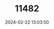 ---
title: "11482"
category: "Lemmus sibiricus"
draft: false
date: 2024-02-22 13:03:50
languages:
  English: ["Siberian Brown Lemming", "Brown Lemming"]
  Spanish; Castilian: ["Leming de Siberia"]
---